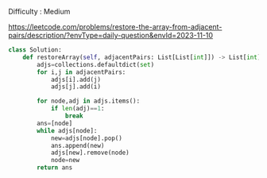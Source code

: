 Difficulty : Medium 

https://leetcode.com/problems/restore-the-array-from-adjacent-pairs/description/?envType=daily-question&envId=2023-11-10 

```python
class Solution:
    def restoreArray(self, adjacentPairs: List[List[int]]) -> List[int]:
        adjs=collections.defaultdict(set)
        for i,j in adjacentPairs:
            adjs[i].add(j)
            adjs[j].add(i)

        for node,adj in adjs.items():
            if len(adj)==1:
                break
        ans=[node]
        while adjs[node]:
            new=adjs[node].pop()
            ans.append(new)
            adjs[new].remove(node)
            node=new
        return ans
```
